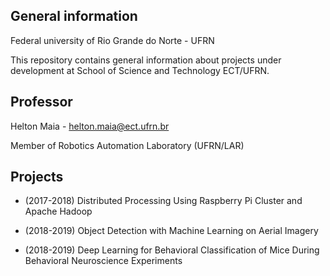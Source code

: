 ## General information 
Federal university of Rio Grande do Norte - UFRN

This repository contains general information about projects under development at School of Science and Technology ECT/UFRN.

## Professor

Helton Maia - helton.maia@ect.ufrn.br

Member of Robotics Automation Laboratory (UFRN/LAR)

## Projects

* (2017-2018) Distributed Processing Using Raspberry Pi Cluster and Apache Hadoop

* (2018-2019) Object Detection with Machine Learning on Aerial Imagery

* (2018-2019) Deep Learning for Behavioral Classification of Mice During Behavioral Neuroscience Experiments



 
